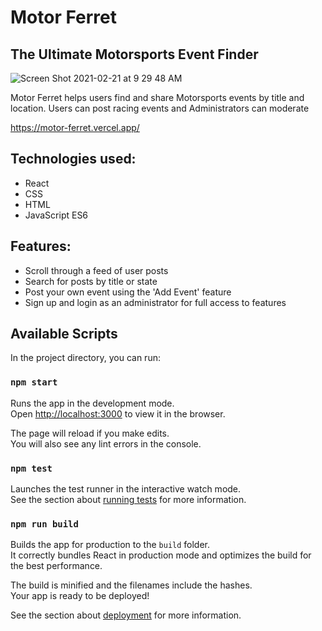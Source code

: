 # Motor Ferret #
## The Ultimate Motorsports Event Finder ##
![Screen Shot 2021-02-21 at 9 29 48 AM](https://user-images.githubusercontent.com/58892815/108628172-71fec280-7427-11eb-91b1-854f8bfd7a31.png)

Motor Ferret helps users find and share Motorsports events by title and location.  Users can post racing events and Administrators can moderate 

https://motor-ferret.vercel.app/

## Technologies used: ##
- React
- CSS
- HTML 
- JavaScript ES6

## Features: ##
- Scroll through a feed of user posts
- Search for posts by title or state 
- Post your own event using the 'Add Event' feature
- Sign up and login as an administrator for full access to features

## Available Scripts ##

In the project directory, you can run:

### `npm start` ###

Runs the app in the development mode.<br />
Open [http://localhost:3000](http://localhost:3000) to view it in the browser.

The page will reload if you make edits.<br />
You will also see any lint errors in the console.

### `npm test` ###

Launches the test runner in the interactive watch mode.<br />
See the section about [running tests](https://facebook.github.io/create-react-app/docs/running-tests) for more information.

### `npm run build` ###

Builds the app for production to the `build` folder.<br />
It correctly bundles React in production mode and optimizes the build for the best performance.

The build is minified and the filenames include the hashes.<br />
Your app is ready to be deployed!

See the section about [deployment](https://facebook.github.io/create-react-app/docs/deployment) for more information.
